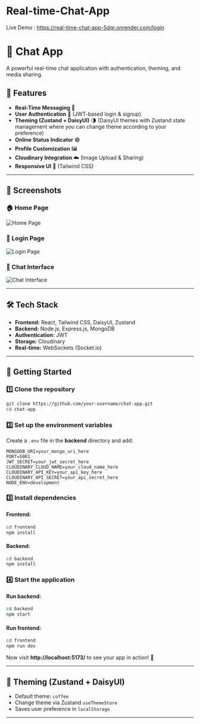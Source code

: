 # Real-time-Chat-App

Live Demo : https://real-time-chat-app-5dqr.onrender.com/login

# 🚀 Chat App



A powerful real-time chat application with authentication, theming, and media sharing.

## 🌟 Features
- **Real-Time Messaging** 📩
- **User Authentication** 🔐 (JWT-based login & signup)
- **Theming (Zustand + DaisyUI)** 🌗 (DaisyUI themes with Zustand state management where you can change theme according to your preference)
- **Online Status Indicator** 🟢
- **Profile Customization** 🖼️
- **Cloudinary Integration** ☁️ (Image Upload & Sharing)
- **Responsive UI** 📱 (Tailwind CSS)

---

## 📸 Screenshots
### 🏠 Home Page
![Home Page](./screenshot/home.png)

### 🔐 Login Page
![Login Page](./screenshot/login.png)

### 📜 Chat Interface
![Chat Interface](./screenshot/chat.png)

---

## 🛠️ Tech Stack
- **Frontend:** React, Tailwind CSS, DaisyUI, Zustand
- **Backend:** Node.js, Express.js, MongoDB
- **Authentication:** JWT
- **Storage:** Cloudinary
- **Real-time:** WebSockets (Socket.io)

---

## 🚀 Getting Started

### 1️⃣ Clone the repository
```sh
git clone https://github.com/your-username/chat-app.git
cd chat-app
```

### 2️⃣ Set up the environment variables
Create a `.env` file in the **backend** directory and add:
```env
MONGODB_URI=your_mongo_uri_here
PORT=5001
JWT_SECRET=your_jwt_secret_here
CLOUDINARY_CLOUD_NAME=your_cloud_name_here
CLOUDINARY_API_KEY=your_api_key_here
CLOUDINARY_API_SECRET=your_api_secret_here
NODE_ENV=development
```

### 3️⃣ Install dependencies
#### Frontend:
```sh
cd frontend
npm install
```

#### Backend:
```sh
cd backend
npm install
```

### 4️⃣ Start the application
#### Run backend:
```sh
cd backend
npm start
```

#### Run frontend:
```sh
cd frontend
npm run dev
```

Now visit **http://localhost:5173/** to see your app in action! 🎉

---

## 📌 Theming (Zustand + DaisyUI)
- Default theme: `coffee`
- Change theme via Zustand `useThemeStore`
- Saves user preference in `localStorage`

---




